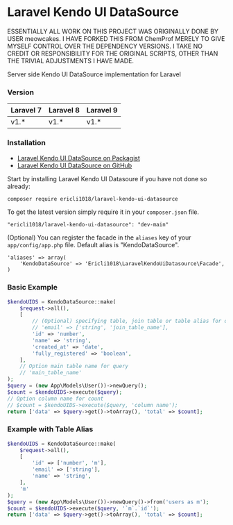 Laravel Kendo UI DataSource
===========================

ESSENTIALLY ALL WORK ON THIS PROJECT WAS ORIGINALLY DONE BY USER meowcakes.  I HAVE FORKED THIS FROM ChemProf MERELY TO GIVE MYSELF CONTROL OVER THE DEPENDENCY VERSIONS.  I TAKE NO CREDIT OR RESPONSIBILITY FOR THE ORIGINAL SCRIPTS, OTHER THAN THE TRIVIAL ADJUSTMENTS I HAVE MADE.

Server side Kendo UI DataSource implementation for Laravel

### Version

Laravel 7 | Laravel 8 | Laravel 9
--------- | --------- | -----------
v1.*      | v1.*      | v1.*

### Installation

- [Laravel Kendo UI DataSource on Packagist](https://packagist.org/packages/ericli1018/laravel-kendo-ui-datasource)
- [Laravel Kendo UI DataSource on GitHub](https://github.com/ericli1018/laravel-kendo-ui-datasource)

Start by installing Laravel Kendo UI Datasoure if you have not done so already:

```bash
composer require ericli1018/laravel-kendo-ui-datasource
```

To get the latest version simply require it in your `composer.json` file.

~~~
"ericli1018/laravel-kendo-ui-datasource": "dev-main"
~~~

(Optional) You can register the facade in the `aliases` key of your `app/config/app.php` file.
Default alias is "KendoDataSource".

~~~
'aliases' => array(
    'KendoDataSource' => 'Ericli1018\LaravelKendoUiDatasource\Facade',
)
~~~

### Basic Example

```php
$kendoUIDS = KendoDataSource::make(
	$request->all(),
	[
		// (Optional) specifying table, join table or table alias for query.
		// 'email' => ['string', 'join_table_name'],
		'id' => 'number',
		'name' => 'string',
		'created_at' => 'date',
		'fully_registered' => 'boolean',
	],
	// Option main table name for query
	// 'main_table_name'
);
$query = (new App\Models\User())->newQuery();
$count = $kendoUIDS->execute($query);
// Option column name for count
// $count = $kendoUIDS->execute($query, 'column name');
return ['data' => $query->get()->toArray(), 'total' => $count];
```

### Example with Table Alias

```php
$kendoUIDS = KendoDataSource::make(
	$request->all(),
	[
		'id' => ['number', 'm'],
		'email' => ['string'],
		'name' => 'string',
	],
	'm'
);
$query = (new App\Models\User())->newQuery()->from('users as m');
$count = $kendoUIDS->execute($query, '`m`.`id`');
return ['data' => $query->get()->toArray(), 'total' => $count];
```
